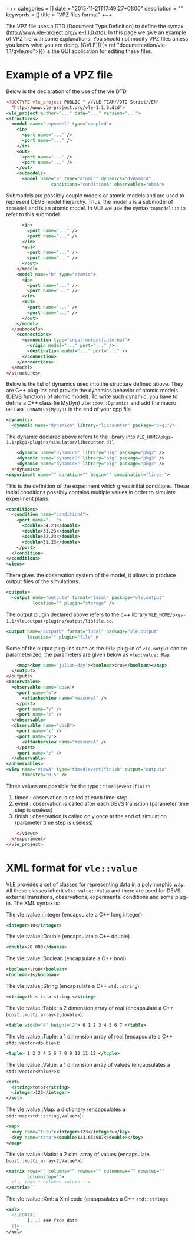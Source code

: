 +++
categories = []
date = "2015-11-21T17:49:27+01:00"
description = ""
keywords = []
title = "VPZ files format"
+++

The VPZ file uses a DTD (Document Type Definition) to define the syntax
(http://www.vle-project.org/vle-1.1.0.dtd). In this page we give an example of
VPZ file with some explanations. You should not modify VPZ files unless you know
what you are doing. [GVLE]({{< ref "documentation/vle-1.1/gvle.md">}}) is the
GUI application for editing these files.

# Example of a VPZ file

Below is the declaration of the use of the vle DTD.

```xml
<!DOCTYPE vle_project PUBLIC "-//VLE TEAM//DTD Strict//EN"
  "http://www.vle-project.org/vle-1.1.0.dtd">
<vle_project author="..." date="..." version="...">
<structures>
  <model name="topmodel" type="coupled">
    <in>
      <port name="..." />
      <port name="..." />
    </in>
    <out>
      <port name="..." />
      <port name="..." />
    </out>
    <submodels>
      <model name="a" type="atomic" dynamics="dynamicA"
                 conditions="conditionA" observables="obsA">
```

Submodels are possibly couple models or atomic models and are used to represent DEVS model hierarchy. 
Thus, the model `a` is a submodel of `topmodel` and is an atomic model. In VLE we use the syntax `topmodel::a` to refer to this submodel.

```xml
      <in>
        <port name="..." />
        <port name="..." />
      </in>
      <out>
        <port name="..." />
        <port name="..." />
      </out>
    </model>
    <model name="b" type="atomic">
      <in>
        <port name="..." />
        <port name="..." />
      </in>
      <out>
        <port name="..." />
        <port name="..." />
      </out>
    </model>
  </submodels>
    <connections>
      <connection type="input|output|internal">
        <origin model="..." port="..." />
        <destination model="..." port="..." />
      </connection>
    </connections>
  </model>
</structures>
```

Below is the list of dynamics used into the structure defined above. They are C++ plug-ins and provide the dynamics behavior of atomic models (DEVS functions of atomic model). To write such dynamic, you have to define a C++ class (ie MyDyn) ``vle::dev::Dynamics`` and add the macro ``DECLARE_DYNAMICS(MyDyn)`` in the end of your cpp file. 

```xml
<dynamics>
  <dynamic name="dynamicA" library="libcounter" package="pkg1"/>
```

The dynamic declared above refers to the library into ``VLE_HOME/pkgs-1.1/pkg1/plugins/simulator/libcounter.dll`` 

```xml
    <dynamic name="dynamicB" library="big" package="pkg2" />
    <dynamic name="dynamicB" library="big" package="pkg3" />
    <dynamic name="dynamicB" library="big" package="pkg3" />
  </dynamics>
<experiment name="" duration="" begin="" combination="linear">
```

This is the definition of the experiment which gives initial conditions. These initial conditions possibly contains multiple values in order to simulate experiment plans.

```xml
<conditions>
  <condition name="conditionA">
    <port name="...">
      <double>34.23</double>
      <double>33.23</double>
      <double>32.23</double>
      <double>31.23</double>
    </port>
  </condition>
</conditions>
<views>
```

There gives the observation system of the model, it allows to produce output files of the simulations. 

```xml
<outputs>
  <output name="outputa" format="local" package="vle.output" 
          location="" plugin="storage" />
```

The output plugin declared above refers to the c++ library ``VLE_HOME/pkgs-1.1/vle.output/plugins/output/libfile.so``.

```xml
<output name="outputb" format="local" package="vle.output" 
        location="" plugin="file" >
```

Some of the output plug-ins such as the `file` plug-in of `vle.output` can be parameterized, the parameters are given below as ``vle::value::Map``.

```xml
    <map><key name="julian-day"><boolean>true</boolean></map>
  </output>
</outputs>
<observables>
  <observable name="obsA">
    <port name="x">
      <attachedview name="measureA" />
    </port>
    <port name="y" />
    <port name="z" />
  </observable>
  <observable name="obsB">
    <port name="x" />
    <port name="y">
      <attachedview name="measureA" />
    </port>
    <port name="z" />
  </observable>
</observables>
<view name="viewA" type="timed|event|finish" output="outputa" 
      timestep="0.5" />
```

Three values are possible for the type : `timed|event|finish`
<ol>
<li>timed : observation is called at each time-step.</li>
<li>event : observation is called after each DEVS transition (parameter time step is useless)</li>
<li>finish : observation is called only once at the end of simulation (parameter time step is useless)</li>
</ol>


```xml
    </views>
  </experiment>
</vle_project>
```

# XML format for `vle::value`

VLE provides a set of classes for representing data in a polymorphic way. All these classes inherit ``vle::value::Value`` and there are used for DEVS external transitions, observations, experimental conditions and some plug-in. The XML syntax is:

The vle::value::Integer (encapsulate a C++ long integer)

```xml
<integer>10</integer>
```

The vle::value::Double (encapsulate a C++ double)

```xml
<double>20.003</double>
```

The vle::value::Boolean (encapsulate a C++ bool)

```xml
<boolean>true</boolean>
<boolean>1</boolean>
```

The vle::value::String (encapsulate a C++ ``std::string``):

```xml
<string>this is a string.</string>
```

The vle::value::Table: a 2 dimension array of real (encapsulate a C++ ``boost::multi_array<2,double>``):

```xml
<table width="4" height="2"> 0 1 2 3 4 5 6 7 </table>
```

The vle::value::Tuple: a 1 dimension array of real (encapsulate a C++ ``std::vector<double>``):

```xml
<tuple> 1 2 3 4 5 6 7 8 9 10 11 12 </tuple>
```

The vle::value::Value: a 1 dimension array of values (encapsulates a ``std::vector<Value*>``):

```xml
<set>
  <string>totot</string>
  <integer>123</integer>
</set>
```

The vle::value::Map: a dictionary (encapsulates a ``std::map<std::string,Value*>``):

```xml
<map>
  <key name="tutu"><integer>123</integer></key>
  <key name="tata"><double>123.654987</double></key>
</map>
```

The vle::value::Matix: a 2 dim. array of values (encapsulate ``boost::multi_array<2,Value*>``):

```xml
<matrix rows="" columns="" rowmax="" columnmax="" rowstep="" 
        columnstep="">
  <!-- rows * columns values -->
</matrix>``
```

The vle::value::Xml: a Xml code (encapsulates a C++ ``std::string``):

```xml
<xml>
  <![CDATA[
        [...] ### free data
  ]]>
</xml>
```
